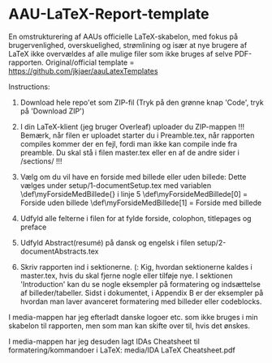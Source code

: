 # AAU-LaTeX-Report-template
En omstrukturering af AAUs officielle LaTeX-skabelon, med fokus på brugervenlighed, overskuelighed, strømlining og især at nye brugere af LaTeX ikke overvældes af alle mulige filer som ikke bruges af selve PDF-rapporten.
Original/official template = https://github.com/jkjaer/aauLatexTemplates

Instructions:
1. Download hele repo'et som ZIP-fil (Tryk på den grønne knap 'Code', tryk på 'Download ZIP')

2. I din LaTeX-klient (jeg bruger Overleaf) uploader du ZIP-mappen
!!! Bemærk, når filen er uploadet starter du i Preamble.tex, når rapporten compiles kommer der en fejl, fordi man ikke kan compile inde fra preamble. Du skal stå i filen master.tex eller en af de andre sider i /sections/ !!!

3. Vælg om du vil have en forside med billede eller uden billede:
Dette vælges under setup/1-documentSetup.tex med variablen \def\myForsideMedBillede{} i linje 5
\def\myForsideMedBillede[0] = Forside uden billede
\def\myForsideMedBillede[1] = Forside med billede

4. Udfyld alle felterne i filen for at fylde forside, colophon, titlepages og preface

5. Udfyld Abstract(resumé) på dansk og engelsk i filen setup/2-documentAbstracts.tex

6. Skriv rapporten ind i sektionerne. (:
Kig, hvordan sektionerne kaldes i master.tex, hvis du skal fjerne nogle eller tilføje nye.
I sektionen 'Introduction' kan du se nogle eksempler på formatering og indsættelse af billeder/tabeller.
Sidst i dokumentet, i Appendix B er der eksempler på hvordan man laver avanceret formatering med billeder eller codeblocks.

I media-mappen har jeg efterladt danske logoer etc. som ikke bruges i min skabelon til rapporten, men som man kan skifte over til, hvis det ønskes.

I media-mappen har jeg desuden lagt IDAs Cheatsheet til formatering/kommandoer i LaTeX:
media/IDA LaTeX Cheatsheet.pdf
